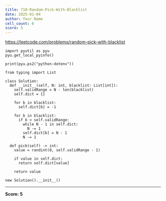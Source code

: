 ```yaml
---
title: 710-Random-Pick-With-Blacklist
date: 2025-01-04
author: Your Name
cell_count: 6
score: 5
---
```


https://leetcode.com/problems/random-pick-with-blacklist


```
import pyutil as pyu
pyu.get_local_pyinfo()
```


```
print(pyu.ps2("python-dotenv"))
```


```
from typing import List
```


```
class Solution:
  def __init__(self, N: int, blacklist: List[int]):
    self.validRange = N - len(blacklist)
    self.dict = {}

    for b in blacklist:
      self.dict[b] = -1

    for b in blacklist:
      if b < self.validRange:
        while N - 1 in self.dict:
          N -= 1
        self.dict[b] = N - 1
        N -= 1

  def pick(self) -> int:
    value = randint(0, self.validRange - 1)

    if value in self.dict:
      return self.dict[value]

    return value
```


```
new Solution().__init__()
```


---
**Score: 5**